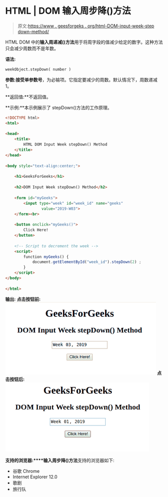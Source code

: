 # HTML | DOM 输入周步降()方法

> 原文:[https://www . geesforgeks . org/html-DOM-input-week-step down-method/](https://www.geeksforgeeks.org/html-dom-input-week-stepdown-method/)

HTML DOM 中的**输入周递减()方法**用于将周字段的值减少给定的数字。这种方法只会减少周数而不是年数。

**语法:**

```html
weekObject.stepDown( number )
```

**参数:**接受单参数**号**，为必输项。它指定要减少的周数。默认情况下，周数递减 1。

**返回值:**不返回值。

**示例:**本示例展示了 stepDown()方法的工作原理。

```html
<!DOCTYPE html> 
<html> 

<head> 
    <title> 
        HTML DOM Input Week stepDown() Method
    </title> 
</head> 

<body style="text-align:center;"> 

    <h1>GeeksForGeeks</h1> 

    <h2>DOM Input Week stepDown() Method</h2> 

    <form id="myGeeks">
        <input type="week" id="week_id" name="geeks"
                value="2019-W03"> 
    </form><br>

    <button onclick="myGeeks()"> 
        Click Here!
    </button> 

    <!-- Script to decrement the week -->
    <script> 
        function myGeeks() { 
            document.getElementById("week_id").stepDown(2) ;
        } 
    </script> 
</body> 

</html>                    
```

**输出:**
**点击按钮前:**
![](img/391248c491a1f33ede26b90a9db4f796.png)
**点击按钮后:**
![](img/9675ceccc75a47d50b8c631ee0e71a60.png)

**支持的浏览器:****输入周步降()方法**支持的浏览器如下:

*   谷歌 Chrome
*   Internet Explorer 12.0
*   歌剧
*   旅行队